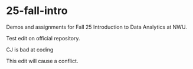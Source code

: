 # 25-fall-intro
Demos and assignments for Fall 25 Introduction to Data Analytics at NWU.

Test edit on official repository.


CJ is bad at coding

This edit will cause a conflict.

